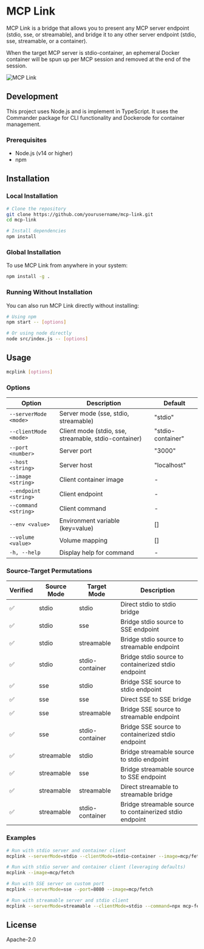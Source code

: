 # MCP Link

MCP Link is a bridge that allows you to present any MCP server endpoint (stdio, sse, or streamable), and bridge it to any other server endpoint (stdio, sse, streamable, or a container).

When the target MCP server is stdio-container, an ephemeral Docker container will be spun up per MCP session and removed at the end of the session.

![MCP Link](https://github.com/TeamSparkAI/mcp-link/raw/main/assets/mcplink.png)

## Development

This project uses Node.js and is implement in TypeScript.  It uses the Commander package for CLI functionality and Dockerode for container management.

### Prerequisites

- Node.js (v14 or higher)
- npm

## Installation

### Local Installation

```bash
# Clone the repository
git clone https://github.com/yourusername/mcp-link.git
cd mcp-link

# Install dependencies
npm install
```

### Global Installation

To use MCP Link from anywhere in your system:

```bash
npm install -g .
```

### Running Without Installation

You can also run MCP Link directly without installing:

```bash
# Using npm
npm start -- [options]

# Or using node directly
node src/index.js -- [options]
```

## Usage

```bash
mcplink [options]
```

### Options

| Option | Description | Default |
|--------|-------------|---------|
| `--serverMode <mode>` | Server mode (sse, stdio, streamable) | "stdio" |
| `--clientMode <mode>` | Client mode (stdio, sse, streamable, stdio-container) | "stdio-container" |
| `--port <number>` | Server port | "3000" |
| `--host <string>` | Server host | "localhost" |
| `--image <string>` | Client container image | - |
| `--endpoint <string>` | Client endpoint | - |
| `--command <string>` | Client command | - |
| `--env <value>` | Environment variable (key=value) | [] |
| `--volume <value>` | Volume mapping | [] |
| `-h, --help` | Display help for command | - |

### Source-Target Permutations

| Verified | Source Mode | Target Mode | Description |
|----------|-------------|-------------|-------------|
| ✅ | stdio | stdio | Direct stdio to stdio bridge |
| ✅ | stdio | sse | Bridge stdio source to SSE endpoint |
| ✅ | stdio | streamable | Bridge stdio source to streamable endpoint |
| ✅ | stdio | stdio-container | Bridge stdio source to containerized stdio endpoint |
| ✅ | sse | stdio | Bridge SSE source to stdio endpoint |
| ✅ | sse | sse | Direct SSE to SSE bridge |
| ✅ | sse | streamable | Bridge SSE source to streamable endpoint |
| ✅ | sse | stdio-container | Bridge SSE source to containerized stdio endpoint |
| ✅ | streamable | stdio | Bridge streamable source to stdio endpoint |
| ✅ | streamable | sse | Bridge streamable source to SSE endpoint |
| ✅ | streamable | streamable | Direct streamable to streamable bridge |
| ✅ | streamable | stdio-container | Bridge streamable source to containerized stdio endpoint |

### Examples

```bash
# Run with stdio server and container client
mcplink --serverMode=stdio --clientMode=stdio-container --image=mcp/fetch

# Run with stdio server and container client (leveraging defaults)
mcplink --image=mcp/fetch

# Run with SSE server on custom port
mcplink --serverMode=sse --port=8080 --image=mcp/fetch

# Run with streamable server and stdio client
mcplink --serverMode=streamable --clientMode=stdio --command=npx mcp-fetch
```

## License

Apache-2.0